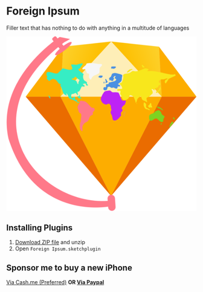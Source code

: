 # Foreign Ipsum

Filler text that has nothing to do with anything in a multitude of languages 

![Foreign Ipsum Logo 2.2](https://raw.githubusercontent.com/3raxton/ForeignIpsum/master/Foreign%20Ipsum%20Logo.png)

## Installing Plugins

1. [Download ZIP file](github.com/3raxton/ForeignIpsum/archive/master.zip) and unzip
2. Open `Foreign Ipsum.sketchplugin`

## Sponsor me to buy a new iPhone

[Via Cash.me (Preferred)](https://cash.me/$3raxton) 
<b> OR <b>
[Via Paypal](https://www.paypal.me/BraxtonHuff)

